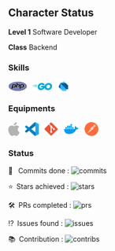 ## Character Status

**Level 1** Software Developer

**Class** Backend

### Skills
<img style="vertical-align: middle;" alt="PHP" src="https://raw.githubusercontent.com/madeindra/madeindra/master/assets/php-icon.svg" width=38>&ensp;
<img style="vertical-align: middle;" alt="Go" src="https://raw.githubusercontent.com/madeindra/madeindra/master/assets/golang-icon.svg" width=40>&ensp;
<img style="vertical-align: middle;" alt="Dart" src="https://raw.githubusercontent.com/madeindra/madeindra/master/assets/dartlang-icon.svg" width=24>&ensp;


### Equipments
<img style="vertical-align: middle;" alt="Mac" src="https://raw.githubusercontent.com/madeindra/madeindra/master/assets/apple-icon.svg" height=28>&ensp;
<img style="vertical-align: middle;" alt="VSCode" src="https://raw.githubusercontent.com/madeindra/madeindra/master/assets/visualstudio_code-icon.svg" height=28>&ensp;
<img style="vertical-align: middle;" alt="Git" src="https://raw.githubusercontent.com/madeindra/madeindra/master/assets/git-scm-icon.svg" height=28>&ensp;
<img style="vertical-align: middle;" alt="Docker" src="https://raw.githubusercontent.com/madeindra/madeindra/master/assets/docker-icon.svg" height=32>&ensp;
<img style="vertical-align: middle;" alt="Postman" src="https://raw.githubusercontent.com/madeindra/madeindra/master/assets/postman-icon.svg" height=28>&ensp;

### Status
:arrows_counterclockwise: &ensp;Commits done : <img alt="commits" src="https://github-readme-stats-individuals.vercel.app/api/individual?username=madeindra&show=commits">

:star:&ensp;Stars achieved : <img alt="stars" src="https://github-readme-stats-individuals.vercel.app/api/individual?username=madeindra&show=stars">

:hammer_and_wrench:&ensp;PRs completed : <img alt="prs" src="https://github-readme-stats-individuals.vercel.app/api/individual?username=madeindra&show=prs">

:interrobang:&ensp;Issues found : <img alt="issues" src="https://github-readme-stats-individuals.vercel.app/api/individual?username=madeindra&show=issues">

:books:&ensp;Contribution : <img alt="contribs" src="https://github-readme-stats-individuals.vercel.app/api/individual?username=madeindra&show=contribs">

